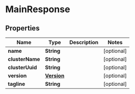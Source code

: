 

# MainResponse

## Properties

Name | Type | Description | Notes
------------ | ------------- | ------------- | -------------
**name** | **String** |  |  [optional]
**clusterName** | **String** |  |  [optional]
**clusterUuid** | **String** |  |  [optional]
**version** | [**Version**](Version.md) |  |  [optional]
**tagline** | **String** |  |  [optional]




